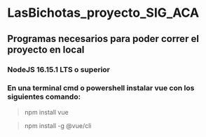 # LasBichotas_proyecto_SIG_ACA

## Programas necesarios para poder correr el proyecto en local

### NodeJS 16.15.1 LTS o superior

### En una terminal cmd o powershell instalar vue con los siguientes comando:
> npm install vue

> npm install -g @vue/cli
